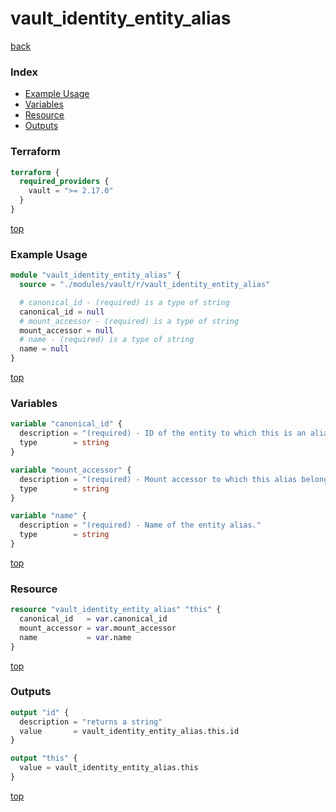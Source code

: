 # vault_identity_entity_alias

[back](../vault.md)

### Index

- [Example Usage](#example-usage)
- [Variables](#variables)
- [Resource](#resource)
- [Outputs](#outputs)

### Terraform

```terraform
terraform {
  required_providers {
    vault = ">= 2.17.0"
  }
}
```

[top](#index)

### Example Usage

```terraform
module "vault_identity_entity_alias" {
  source = "./modules/vault/r/vault_identity_entity_alias"

  # canonical_id - (required) is a type of string
  canonical_id = null
  # mount_accessor - (required) is a type of string
  mount_accessor = null
  # name - (required) is a type of string
  name = null
}
```

[top](#index)

### Variables

```terraform
variable "canonical_id" {
  description = "(required) - ID of the entity to which this is an alias."
  type        = string
}

variable "mount_accessor" {
  description = "(required) - Mount accessor to which this alias belongs toMount accessor to which this alias belongs to."
  type        = string
}

variable "name" {
  description = "(required) - Name of the entity alias."
  type        = string
}
```

[top](#index)

### Resource

```terraform
resource "vault_identity_entity_alias" "this" {
  canonical_id   = var.canonical_id
  mount_accessor = var.mount_accessor
  name           = var.name
}
```

[top](#index)

### Outputs

```terraform
output "id" {
  description = "returns a string"
  value       = vault_identity_entity_alias.this.id
}

output "this" {
  value = vault_identity_entity_alias.this
}
```

[top](#index)